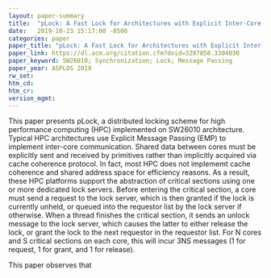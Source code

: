 ```yaml
---
layout: paper-summary
title:  "pLock: A Fast Lock for Architectures with Explicit Inter-Core Message Passing"
date:   2019-10-23 15:17:00 -0500
categories: paper
paper_title: "pLock: A Fast Lock for Architectures with Explicit Inter-Core Message Passing"
paper_link: https://dl.acm.org/citation.cfm?doid=3297858.3304030
paper_keyword: SW26010; Synchronization; Lock; Message Passing
paper_year: ASPLOS 2019
rw_set: 
htm_cd: 
htm_cr: 
version_mgmt: 
---
```


This paper presents pLock, a distributed locking scheme for high performance computing (HPC) implemented on SW26010 architecture.
Typical HPC architectures use Explicit Message Passing (EMP) to implement inter-core communication. Shared data between
cores must be explicitly sent and received by primitives rather than implicitly acquired via cache coherence protocol.
In fact, most HPC does not implememt cache coherence and shared address space for efficiency reasons. As a result, these
HPC platforms support the abstraction of critical sections using one or more dedicated lock servers. Before entering the
critical section, a core must send a request to the lock server, which is then granted if the lock is currently unheld,
or queued into the requestor list by the lock server if otherwise. When a thread finishes the critical section, it
sends an unlock message to the lock server, which causes the latter to either release the lock, or grant the lock
to the next requestor in the requestor list. For N cores and S critical sections on each core, this will incur 3NS
messages (1 for request, 1 for grant, and 1 for release).

This paper observes that
